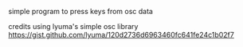 simple program to press keys from osc data

credits 
using lyuma's simple osc library https://gist.github.com/lyuma/120d2736d6963460fc641fe24c1b02f7
